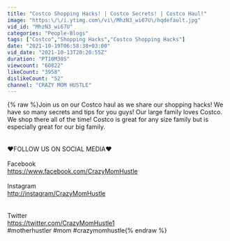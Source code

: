 ```yaml
---
title: "Costco Shopping Hacks! | Costco Secrets! | Costco Haul!"
image: "https:\/\/i.ytimg.com\/vi\/MhzN3_wi67U\/hqdefault.jpg"
vid_id: "MhzN3_wi67U"
categories: "People-Blogs"
tags: ["Costco","Shopping Hacks","Costco Shopping Hacks"]
date: "2021-10-19T06:58:38+03:00"
vid_date: "2021-10-13T20:20:55Z"
duration: "PT10M30S"
viewcount: "60822"
likeCount: "3958"
dislikeCount: "52"
channel: "CRAZY MOM HUSTLE"
---
```

{% raw %}Join us on our Costco haul as we share our shopping hacks! We have so many secrets and tips for you guys! Our large family loves Costco. We shop there all of the time! Costco is great for any size family but is especially great for our big family.<br /><br /><br />♥FOLLOW US ON SOCIAL MEDIA♥ <br /><br />Facebook <br /><a rel="nofollow" target="blank" href="https://www.facebook.com/CrazyMomHustle">https://www.facebook.com/CrazyMomHustle</a> <br /><br />Instagram<br /><a rel="nofollow" target="blank" href="http://instagram/CrazyMomHustle">http://instagram/CrazyMomHustle</a><br /><br /><br />Twitter<br /><a rel="nofollow" target="blank" href="https://twitter.com/CrazyMomHustle1">https://twitter.com/CrazyMomHustle1</a><br />#motherhustler #mom #crazymomhustle{% endraw %}
